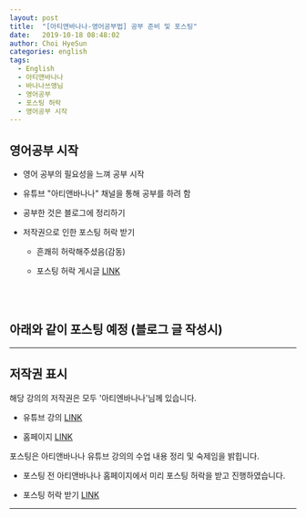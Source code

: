```yaml
---
layout: post
title:  "[아티앤바나나-영어공부법] 공부 준비 및 포스팅"
date:   2019-10-18 08:48:02
author: Choi HyeSun
categories: english
tags:
  - English
  - 아티앤바나나
  - 바나나쓰앵님
  - 영어공부
  - 포스팅 허락
  - 영어공부 시작
---
```


## 영어공부 시작

- 영어 공부의 필요성을 느껴 공부 시작

- 유튜브 "아티앤바나나" 채널을 통해 공부를 하려 함

- 공부한 것은 블로그에 정리하기

- 저작권으로 인한 포스팅 허락 받기

  - 흔쾌히 허락해주셨음(감동)
  
  - 포스팅 허락 게시글 [LINK](https://www.artyandbanana.com/community/english/%EC%98%81%EC%96%B4-%EA%B0%95%EC%9D%98-%ED%8F%AC%EC%8A%A4%ED%8C%85/#post-417)


<br>
<br>

## 아래와 같이 포스팅 예정 (블로그 글 작성시)

---

## 저작권 표시

해당 강의의 저작권은 모두 '아티엔바나나'님께 있습니다.

- 유튜브 강의 [LINK](https://www.youtube.com/watch?v=lquhyrulVxE&list=PLAaYgDI-R1LzJeYkMLDilNpx95I5eUnPF)

- 홈페이지 [LINK](https://www.artyandbanana.com/)

포스팅은 아티앤바나나 유튜브 강의의 수업 내용 정리 및 숙제임을 밝힙니다.

- 포스팅 전 아티앤바나나 홈페이지에서 미리 포스팅 허락을 받고 진행하였습니다.

- 포스팅 허락 받기 [LINK](https://gptjs409.github.io/english/2019/10/18/banana-english-1.html)

---
